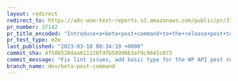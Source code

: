 ```yaml
---
layout: redirect
redirect_to: https://a8c-woo-test-reports.s3.amazonaws.com/public/pr/37142/e2e/index.html
pr_number: 37142
pr_title_encoded: "Introduce+a+beta+post+command+to+the+release+post+tool"
pr_test_type: e2e
last_published: "2023-03-10 00:34:19 +0000"
commit_sha: 4f50b528daa611120fdfb50996b3af9c9641c073
commit_message: "Fix lint issues, add basic type for the WP API post response"
branch_name: dev/beta-post-command
---
```

